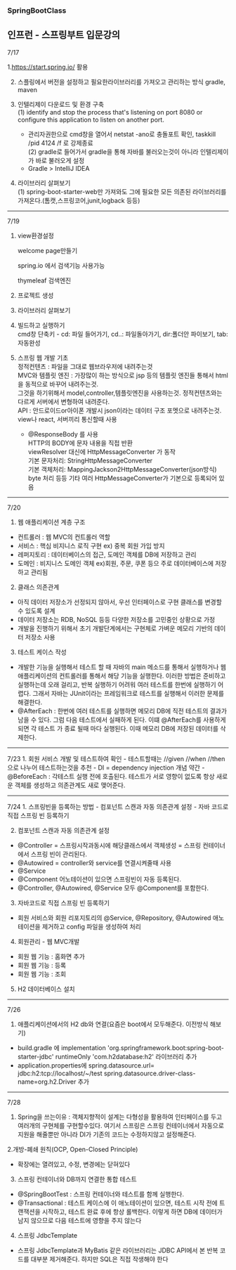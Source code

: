 ### SpringBootClass
## 인프런 - 스프링부트 입문강의     
7/17

1.https://start.spring.io/ 활용   

2. 스플링에서 버전을 설정하고 필요한라이브러리를 가져오고 관리하는 방식
   gradle, maven   

3. 인텔리제이 다운로드 및 환경 구축   
   (1) identify and stop the process that's listening on port 8080 or configure this application to listen on another port.   
    - 관리자권한으로 cmd창을 열어서  netstat -ano로 충돌포트 확인, taskkill /pid 4124 /f 로 강제종료   
   (2) gradle로 들어가서 gradle을 통해 자바를 불러오는것이 아니라 인텔리제이가 바로 불러오게 설정   
    - Gradle > IntelliJ IDEA   

4. 라이브러리 살펴보기   
   (1) spring-boot-starter-web만 가져와도 그에 필요한 모든 의존된 라이브러리를 가져온다.(톰캣,스프링코어,junit,logback 등등)   
   
  <hr/>
7/19   

1. view환경설정   

   welcome page만들기   

   spring.io 에서 검색기능 사용가능   

   thymeleaf 검색엔진   

2. 프로젝트 생성   
3. 라이브러리 살펴보기   
4. 빌드하고 실행하기   
   cmd창 단축키 -  cd: 파일 들어가기, cd..: 파일돌아가기, dir:폴더안 파이보기, tab:자동완성   
   

5. 스프링 웹 개발 기초   
   정적컨텐츠 : 파일을 그대로 웹브라우저에 내려주는것   
   MVC와 템플릿 엔진 : 가장많이 하는 방식으로 jsp 등의 템플릿 엔진들 통해서 html을 동적으로 바꾸어 내려주는것.    
                     그것을 하기위해서 model,controller,템플릿엔진을 사용하는것. 정적컨텐츠와는 다르게 서버에서 변형하여 내려준다.   
   API : 안드로이드or아이폰 개발시 json이라는 데이터 구조 포멧으로 내려주는것. view나 react, 서버끼리 통신할때 사용   
      - @ResponseBody 를 사용   
        HTTP의 BODY에 문자 내용을 직접 반환   
        viewResolver 대신에 HttpMessageConverter 가 동작   
        기본 문자처리: StringHttpMessageConverter   
        기본 객체처리: MappingJackson2HttpMessageConverter(json방식)   
        byte 처리 등등 기타 여러 HttpMessageConverter가 기본으로 등록되어 있음   
        
        

<hr/>
 7/20

1. 웹 애플리케이션 계층 구조
 - 컨트롤러 : 웹 MVC의 컨트롤러 역할
 - 서비스 : 핵심 비지니스 로직 구현 ex) 중복 회원 가입 방지
 - 레퍼지토리 : 데이터베이스의 접근, 도메인 객체를 DB에 저장하고 관리 
 - 도메인 : 비지니스 도메인 객체 ex)회원, 주문, 쿠폰 등으 주로 데이터베이스에 저장하고 관리됨

2. 클래스 의존관계
 - 아직 데이터 저장소가 선정되지 않아서, 우선 인터페이스로 구현 클래스를 변경할 수 있도록 설계
 - 데이터 저장소는 RDB, NoSQL 등등 다양한 저장소를 고민중인 상황으로 가정
 - 개발을 진행하기 위해서 초기 개발단계에서는 구현체로 가벼운 메모리 기반의 데이터 저장소 사용

3. 테스트 케이스 작성
 - 개발한 기능을 실행해서 테스트 할 때 자바의 main 메소드를 통해서 실행하거나 웹 애플리케이션의 컨트롤러를 통해서 해당 기능을 실행한다.
   이러한 방법은 준비하고 실행하는데 오래 걸리고, 반복 실행하기 어려워 여러 테스트를 한번에 실행하기 어렵다.
   그래서 자바는 JUnit이라는 프레임워크로 테스트를 실행해서 이러한 문제를 해결한다.
 - @AfterEach : 한번에 여러 테스트를 실행하면 메모리 DB에 직전 테스트의 결과가 남을 수 있다. 그럼 다음 테스트에서 실패하게 된다.
                이떄 @AfterEach를 사용하게되면 각 테스트 가 종료 될때 마다 실행된다. 이때 메모리 DB에 저장된 데이터를 삭제한다.
                
<hr/>
7/23
1. 회원 서비스 개발 및 테스트하여 확인
 - 테스트할때는 //given //when //then 으로 나누어 테스트하는것을 추천
 - DI = dependency injection 개념 약간
 - @BeforeEach : 각테스트 실행 전에 호출된다. 테스트가 서로 영향이 없도록 항상 새로운 객체를 생성하고 의존관계도 새로 맺어준다.


<hr/>
7/24
1. 스프링빈을 등록하는 방법
- 컴포넌트 스캔과 자동 의존관계 설정
- 자바 코드로 직접 스프링 빈 등록하기

2. 컴포넌트 스캔과 자동 의존관계 설정 
 - @Controller = 스프링시작과동시에 해당클래스에서 객체생성 = 스프링 컨테이너에서 스프링 빈이 관리된다.
 - @Autowired = controller와 service를 연결시켜줄때 사용
 - @Service
 - @Component 어노테이션이 있으면 스프링빈이 자동 등록된다.
 - @Controller, @Autowired, @Service 모두 @Component를 포함한다.

3. 자바코드로 직접 스프링 빈 등록하기
 - 회원 서비스와 회원 리포지토리의 @Service, @Repository, @Autowired 애노테이션을 제거하고 
    config 파일을 생성하여 처리
   
4. 회원관리  - 웹 MVC개발
 - 회원 웹 기능 : 홈화면 추가
 - 회원 웹 기능 : 등록
 - 회원 웹 기능 : 조회
 
5. H2 데이터베이스 설치

<hr/>

7/26
1. 애플리케이션에서의 H2 db와 연결(요즘은 boot에서 모두해준다. 이전방식 해보기)
 - build.gradle 에 implementation 'org.springframework.boot:spring-boot-starter-jdbc'
   runtimeOnly 'com.h2database:h2' 라이브러리 추가
 - application.properties에 spring.datasource.url= jdbc:h2:tcp://localhost/~/test
   spring.datasource.driver-class-name=org.h2.Driver 추가
   
   
<hr/>

7/28
1. Spring을 쓰는이유 : 객체지향적이 설계는 다형성을 활용하여 인터페이스를 두고 여러개의 구현체를 구현할수있다.
                        여기서 스프링은 스프링 컨테이너에서 자동으로 지원을 해줄뿐만 아니라 DI가 기존의 코드는 수정하지않고 설정해준다.

2.개방-폐쇄 원칙(OCP, Open-Closed Principle)
 - 확장에는 열려있고, 수정, 변경에는 닫혀있다

3. 스프링 컨테이너와 DB까지 연결한 통합 테스트
 - @SpringBootTest : 스프링 컨테이너와 테스트를 함께 실행한다.
 - @Transactional : 테스트 케이스에 이 애노테이션이 있으면, 테스트 시작 전에 트랜잭션을 시작하고,
   테스트 완료 후에 항상 롤백한다. 이렇게 하면 DB에 데이터가 남지 않으므로 다음 테스트에 영향을 주지
   않는다
   
4. 스프링 JdbcTemplate
 - 스프링 JdbcTemplate과 MyBatis 같은 라이브러리는 JDBC API에서 본 반복 코드를 대부분
   제거해준다. 하지만 SQL은 직접 작생해야 한다
